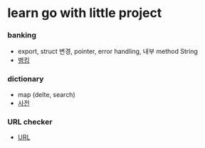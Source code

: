 # learn go with little project

### banking

- export, struct 변경, pointer, error handling, 내부 method String
- [뱅킹](./accounts/banking.md)


### dictionary

- map (delte, search)
- [사전](./mydict/dict.md)

### URL checker

- [URL](./url/url.md)